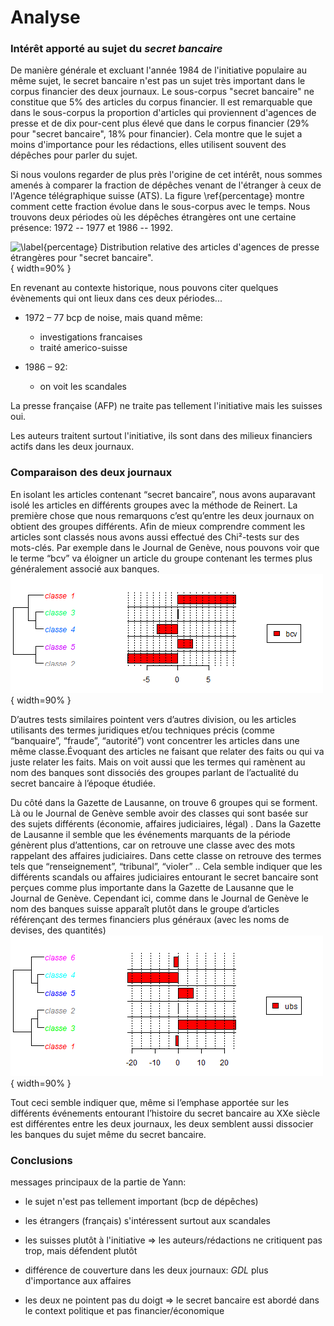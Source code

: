 
# Analyse

### Intérêt apporté au sujet du _secret bancaire_

De manière générale et excluant l'année 1984 de l'initiative populaire au même
sujet, le secret bancaire n'est pas un sujet très important dans le corpus
financier des deux journaux. Le sous-corpus "secret bancaire" ne constitue que
5% des articles du corpus financier. Il est remarquable que dans le sous-corpus
la proportion d'articles qui proviennent d'agences de presse et de dix pour-cent
plus élevé que dans le corpus financier (29% pour "secret bancaire", 18% pour
financier). Cela montre que le sujet a moins d'importance pour les rédactions,
elles utilisent souvent des dépêches pour parler du sujet.

Si nous voulons regarder de plus près l'origine de cet intérêt, nous sommes
amenés à comparer la fraction de dépêches venant de l'étranger à ceux de
l'Agence télégraphique suisse (ATS). La figure \ref{percentage} montre comment
cette fraction évolue dans le sous-corpus avec le temps. Nous trouvons deux
périodes où les dépêches étrangères ont une certaine présence: 1972 -- 1977 et
1986 -- 1992.

![\label{percentage} Distribution relative des articles d'agences de presse
étrangères pour "secret bancaire".](agency_percentage.png){ width=90% }

En revenant au contexte historique, nous pouvons citer quelques évènements qui
ont lieux dans ces deux périodes...

- 1972 – 77 bcp de noise, mais quand même:
  - investigations francaises
  - traité americo-suisse

- 1986 – 92:
  - on voit les scandales

La presse française (AFP) ne traite pas tellement l'initiative mais les suisses oui.

Les auteurs traitent surtout l'initiative, ils sont dans des milieux financiers actifs dans les deux journaux.


### Comparaison des deux journaux
En isolant les articles contenant “secret bancaire”, nous avons auparavant isolé les articles en différents groupes avec la méthode de Reinert. La première chose que nous remarquons c’est qu’entre les deux journaux on obtient des groupes différents. 
Afin de mieux comprendre comment les articles sont classés nous avons aussi effectué des Chi²-tests sur des mots-clés.
Par exemple dans le Journal de Genève, nous pouvons voir que le terme “bcv” va éloigner un article du groupe contenant les termes plus généralement associé aux banques.
![\label{percentage} Chi²-Test du terme "bcv" dans le journal de Genève.](chibcv.png){ width=90% }

D’autres tests similaires pointent vers d’autres division, ou les articles utilisants des termes juridiques et/ou techniques précis (comme “banquaire”, “fraude”, “autorité”) vont concentrer les articles dans une même classe.Évoquant des articles ne faisant que relater des faits ou qui va juste relater les faits. Mais on voit aussi que les termes qui ramènent au nom des banques sont dissociés des groupes parlant de l’actualité du secret bancaire à l’époque étudiée.

Du côté dans la Gazette de Lausanne, on trouve 6 groupes qui se forment. Là ou le Journal de Genève semble avoir des classes qui sont basée sur des sujets différents (économie, affaires judiciaires, légal) . Dans la Gazette de Lausanne il semble que les événements marquants de la période génèrent plus d’attentions, car on retrouve une classe avec des mots rappelant des affaires judiciaires. Dans cette classe on retrouve des termes tels que “renseignement”, “tribunal”, “violer” .. Cela semble indiquer que les différents scandals ou affaires judiciaires entourant le secret bancaire sont perçues comme plus importante dans la Gazette de Lausanne que le Journal de Genève.
Cependant ici, comme dans le Journal de Genève le nom des banques suisse apparaît plutôt dans le groupe d’articles référençant des termes financiers plus généraux (avec les noms de devises, des quantités)
![\label{percentage} Chi²-Test du terme "ubs" dans la Gazette de Lausanne.](ubs_chisquare_gdl.png){ width=90% }

Tout ceci semble indiquer que, même si l’emphase apportée sur les différents événements entourant l’histoire du secret bancaire au XXe siècle est différentes entre les deux journaux, les deux semblent aussi dissocier les banques du sujet même du secret bancaire.
### Conclusions

messages principaux de la partie de Yann:
- le sujet n'est pas tellement important (bcp de dépêches)
- les étrangers (français) s'intéressent surtout aux scandales
- les suisses plutôt à l'initiative
=> les auteurs/rédactions ne critiquent pas trop, mais défendent plutôt

- différence de couverture dans les deux journaux: _GDL_ plus d'importance aux affaires
- les deux ne pointent pas du doigt
=> le secret bancaire est abordé dans le context politique et pas financier/économique
